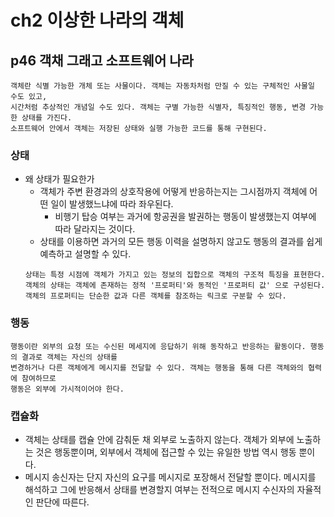 # ch2 이상한 나라의 객체
## p46 객채 그래고 소프트웨어 나라  
  ```
  객체란 식별 가능한 개체 또는 사물이다. 객체는 자동차처럼 만질 수 있는 구체적인 사물일 수도 있고, 
  시간처럼 추상적인 개념일 수도 있다. 객체는 구별 가능한 식별자, 특징적인 행동, 변경 가능한 상태를 가진다.
  소프트웨어 안에서 객체는 저장된 상태와 실행 가능한 코드를 통해 구현된다.
  ```

### 상태
* 왜 상태가 필요한가
  * 객체가 주변 환경과의 상호작용에 어떻게 반응하는지는 그시점까지 객체에 어떤 일이 발생했느냐에 따라 좌우된다.
    * 비행기 탑승 여부는 과거에 항공권을 발권하는 행동이 발생했는지 여부에 따라 달라지는 것이다. 
  * 상태를 이용하면 과거의 모든 행동 이력을 설명하지 않고도 행동의 결과를 쉽게 예측하고 설명할 수 있다.  
  ```
  상태는 특정 시점에 객체가 가지고 있는 정보의 집합으로 객체의 구조적 특징을 표현한다. 
  객체의 상태는 객체에 존재하는 정적 '프로퍼티'와 동적인 '프로퍼티 값' 으로 구성된다. 
  객체의 프로퍼티는 단순한 값과 다른 객체를 참조하는 릭크로 구분할 수 있다. 
  ```
### 행동 
  ```
  행동이란 외부의 요청 또는 수신된 메세지에 응답하기 위해 동작하고 반응하는 활동이다. 행동의 결과로 객체는 자신의 상태를
  변경하거나 다른 객체에게 메시지를 전달할 수 있다. 객체는 행동을 통해 다른 객체와의 협력에 참여하므로 
  행동은 외부에 가시적이어야 한다. 
  ```
### 캡슐화
* 객체는 상태를 캡슐 안에 감춰둔 채 외부로 노출하지 않는다. 객체가 외부에 노출하는 것은 행동뿐이며, 
    외부에서 객체에 접근할 수 있는 유일한 방법 역시 행동 뿐이다.
* 메시지 송신자는 단지 자신의 요구를 메시지로 포장해서 전달할 뿐이다. 메시지를 해석하고 그에 반응해서 상태를 변경할지
    여부는 전적으로 메시지 수신자의 자율적인 판단에 따른다.
  
  
